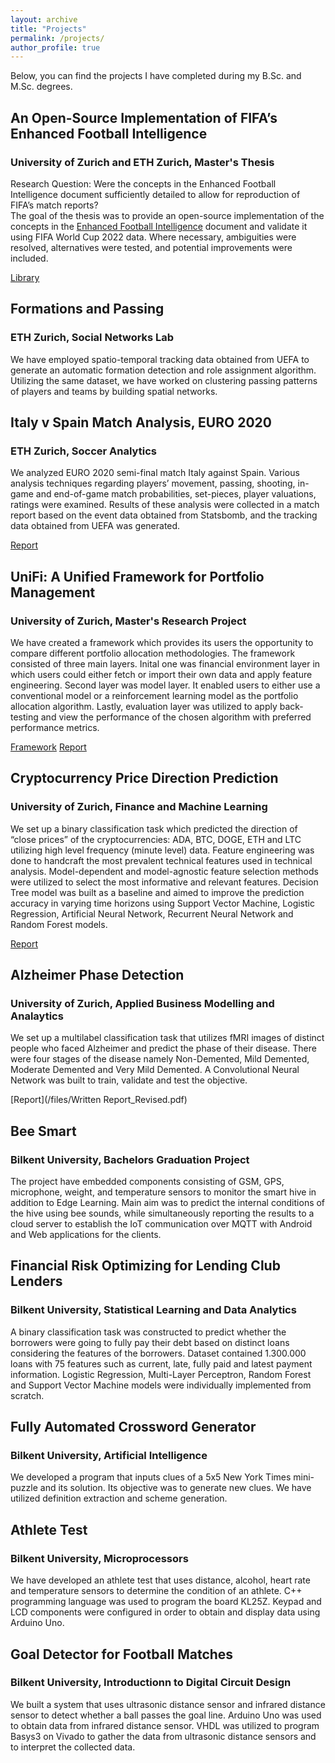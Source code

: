 ```yaml
---
layout: archive
title: "Projects"
permalink: /projects/
author_profile: true
---
```


Below, you can find the projects I have completed during my B.Sc. and M.Sc. degrees.

## An Open-Source Implementation of FIFA’s Enhanced Football Intelligence 

### University of Zurich and ETH Zurich, Master's Thesis
Research Question: Were the concepts in the Enhanced Football Intelligence document sufficiently detailed to allow for reproduction of FIFA’s match reports?  
The goal of the thesis was to provide an open-source implementation of the concepts in the [Enhanced Football Intelligence](https://www.fifatrainingcentre.com/media/native/world-cup-2022/Enhanced%20Football%20Intelligence%20EN.pdf) document and validate it using FIFA World Cup 2022 data. Where necessary, ambiguities were resolved, alternatives were tested, and potential improvements were included.

[Library](https://gitlab.uzh.ch/dogan.parlak/EFI)

## Formations and Passing

### ETH Zurich, Social Networks Lab

We have employed spatio-temporal tracking data obtained from UEFA to generate an automatic formation detection and role assignment algorithm. Utilizing the same dataset, we have worked on clustering passing patterns of players and teams by building spatial networks.
## Italy v Spain Match Analysis, EURO 2020

### ETH Zurich, Soccer Analytics

We analyzed EURO 2020 semi-final match Italy against Spain. Various analysis techniques regarding players’ movement, passing, shooting, in-game and end-of-game match probabilities, set-pieces, player valuations, ratings were examined. Results of these analysis were collected in a match report based on the event data obtained from Statsbomb, and the tracking data obtained from UEFA was generated.

[Report](/files/soccer_analytics.html)

## UniFi: A Unified Framework for Portfolio Management

### University of Zurich, Master's Research Project

We have created a framework which provides its users the opportunity to compare different portfolio allocation methodologies. The framework consisted of three main layers. Inital one was financial environment layer in which users could either fetch or import their own data and apply feature engineering. Second layer was model layer. It enabled users to either use a conventional model or a reinforcement learning model as the portfolio allocation algorithm. Lastly, evaluation layer was utilized to apply back-testing and view the performance of the chosen algorithm with preferred performance metrics.

[Framework](https://github.com/didemdurukan/uniFi/tree/main)
[Report](/files/Master_s_Project_Report_Final.pdf)


## Cryptocurrency Price Direction Prediction

### University of Zurich, Finance and Machine Learning

We set up a binary classification task which predicted the direction of “close prices” of the cryptocurrencies: ADA, BTC, DOGE, ETH and LTC utilizing high level frequency (minute level) data. Feature engineering was done to handcraft the most prevalent technical features used in technical analysis. Model-dependent and model-agnostic feature selection methods were utilized to select the most informative and relevant features. Decision Tree model was built as a baseline and aimed to improve the prediction accuracy in varying time horizons using Support Vector Machine, Logistic Regression, Artificial Neural Network, Recurrent Neural Network and Random Forest models.

[Report](files/Project_Report_Final.pdf)

## Alzheimer Phase Detection

### University of Zurich, Applied Business Modelling and Analaytics

We set up a multilabel classification task that utilizes fMRI images of distinct people who faced Alzheimer and predict the phase of their disease. There were four stages of the disease namely Non-Demented, Mild Demented, Moderate Demented and Very Mild Demented. A Convolutional Neural Network was built to train, validate and test the objective.

[Report](/files/Written Report_Revised.pdf)

## Bee Smart

### Bilkent University, Bachelors Graduation Project

The project have embedded components consisting of GSM, GPS, microphone, weight, and temperature sensors to monitor the smart hive in addition to Edge Learning. Main aim was to predict the internal conditions of the hive using bee sounds, while simultaneously reporting the results to a cloud server to establish the IoT communication over MQTT with Android and Web applications for the clients.

## Financial Risk Optimizing for Lending Club Lenders

### Bilkent University, Statistical Learning and Data Analytics

A binary classification task was constructed to predict whether the borrowers were going to fully pay their debt based on distinct loans considering the features of the borrowers. Dataset contained 1.300.000 loans with 75 features such as current, late, fully paid and latest payment information. Logistic Regression, Multi-Layer Perceptron, Random Forest and Support Vector Machine models were individually implemented from scratch.

## Fully Automated Crossword Generator

### Bilkent University, Artificial Intelligence

We developed a program that inputs clues of a 5x5 New York Times mini-puzzle and its solution. Its objective was to generate new clues. We have utilized definition extraction and scheme generation.
## Athlete Test

### Bilkent University, Microprocessors

We have developed an athlete test that uses distance, alcohol, heart rate and temperature sensors to determine the condition of an athlete. C++ programming language was used to program the board KL25Z. Keypad and LCD components were configured in order to obtain and display data using Arduino Uno.

## Goal Detector for Football Matches

### Bilkent University, Introductionn to Digital Circuit Design

We built a system that uses ultrasonic distance sensor and infrared distance sensor to detect whether a ball passes the goal line. Arduino Uno was used to obtain data from infrared distance sensor. VHDL was utilized to program Basys3 on Vivado to gather the data from ultrasonic distance sensors and to interpret the collected data.





